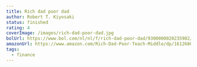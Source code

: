 ```yaml
---
title: Rich dad poor dad
author: Robert T. Kiyosaki
status: finished
rating: 4
coverImage: /images/rich-dad-poor-dad.jpg
bolUrl: https://www.bol.com/nl/nl/f/rich-dad-poor-dad/9300000020235982/
amazonUrl: https://www.amazon.com/Rich-Dad-Poor-Teach-Middle/dp/1612680194
tags:
  - finance
---
```


